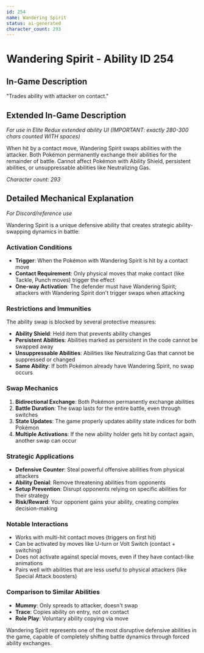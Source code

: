 ```yaml
---
id: 254
name: Wandering Spirit
status: ai-generated
character_count: 293
---
```


# Wandering Spirit - Ability ID 254

## In-Game Description
"Trades ability with attacker on contact."

## Extended In-Game Description
*For use in Elite Redux extended ability UI (IMPORTANT: exactly 280-300 chars counted WITH spaces)*

When hit by a contact move, Wandering Spirit swaps abilities with the attacker. Both Pokémon permanently exchange their abilities for the remainder of battle. Cannot affect Pokémon with Ability Shield, persistent abilities, or unsuppressable abilities like Neutralizing Gas.

*Character count: 293*

## Detailed Mechanical Explanation
*For Discord/reference use*

Wandering Spirit is a unique defensive ability that creates strategic ability-swapping dynamics in battle:

### Activation Conditions
- **Trigger**: When the Pokémon with Wandering Spirit is hit by a contact move
- **Contact Requirement**: Only physical moves that make contact (like Tackle, Punch moves) trigger the effect
- **One-way Activation**: The defender must have Wandering Spirit; attackers with Wandering Spirit don't trigger swaps when attacking

### Restrictions and Immunities
The ability swap is blocked by several protective measures:
- **Ability Shield**: Held item that prevents ability changes
- **Persistent Abilities**: Abilities marked as persistent in the code cannot be swapped away
- **Unsuppressable Abilities**: Abilities like Neutralizing Gas that cannot be suppressed or changed
- **Same Ability**: If both Pokémon already have Wandering Spirit, no swap occurs

### Swap Mechanics
1. **Bidirectional Exchange**: Both Pokémon permanently exchange abilities
2. **Battle Duration**: The swap lasts for the entire battle, even through switches
3. **State Updates**: The game properly updates ability state indices for both Pokémon
4. **Multiple Activations**: If the new ability holder gets hit by contact again, another swap can occur

### Strategic Applications
- **Defensive Counter**: Steal powerful offensive abilities from physical attackers
- **Ability Denial**: Remove threatening abilities from opponents
- **Setup Prevention**: Disrupt opponents relying on specific abilities for their strategy
- **Risk/Reward**: Your opponent gains your ability, creating complex decision-making

### Notable Interactions
- Works with multi-hit contact moves (triggers on first hit)
- Can be activated by moves like U-turn or Volt Switch (contact + switching)
- Does not activate against special moves, even if they have contact-like animations
- Pairs well with abilities that are less useful to physical attackers (like Special Attack boosters)

### Comparison to Similar Abilities
- **Mummy**: Only spreads to attacker, doesn't swap
- **Trace**: Copies ability on entry, not on contact
- **Role Play**: Voluntary ability copying via move

Wandering Spirit represents one of the most disruptive defensive abilities in the game, capable of completely shifting battle dynamics through forced ability exchanges.
